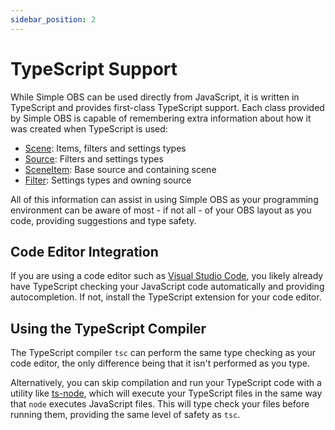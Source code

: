```yaml
---
sidebar_position: 2
---
```


# TypeScript Support

While Simple OBS can be used directly from JavaScript, it is written in TypeScript and provides first-class TypeScript support. Each class provided by Simple OBS is capable of remembering extra information about how it was created when TypeScript is used:

- [Scene](/api/core/class/Scene): Items, filters and settings types
- [Source](/api/core/class/Source): Filters and settings types
- [SceneItem](/api/core/class/SceneItem): Base source and containing scene
- [Filter](/api/core/class/Filter): Settings types and owning source

All of this information can assist in using Simple OBS as your programming environment can be aware of most - if not all - of your OBS layout as you code, providing suggestions and type safety.

## Code Editor Integration

If you are using a code editor such as [Visual Studio Code](https://code.visualstudio.com/), you likely already have TypeScript checking your JavaScript code automatically and providing autocompletion. If not, install the TypeScript extension for your code editor.

## Using the TypeScript Compiler

The TypeScript compiler `tsc` can perform the same type checking as your code editor, the only difference being that it isn't performed as you type.

Alternatively, you can skip compilation and run your TypeScript code with a utility like [ts-node](https://github.com/TypeStrong/ts-node), which will execute your TypeScript files in the same way that `node` executes JavaScript files. This will type check your files before running them, providing the same level of safety as `tsc`.